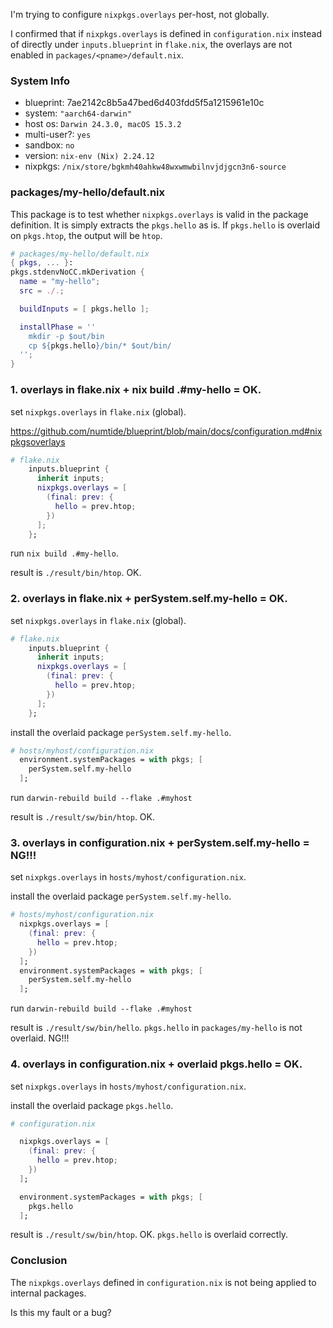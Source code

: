I'm trying to configure `nixpkgs.overlays` per-host, not globally.

I confirmed that if `nixpkgs.overlays` is defined in `configuration.nix` instead of directly under `inputs.blueprint` in `flake.nix`, the overlays are not enabled in `packages/<pname>/default.nix`.

### System Info

- blueprint: 7ae2142c8b5a47bed6d403fdd5f5a1215961e10c
- system: `"aarch64-darwin"`
- host os: `Darwin 24.3.0, macOS 15.3.2`
- multi-user?: `yes`
- sandbox: `no`
- version: `nix-env (Nix) 2.24.12`
- nixpkgs: `/nix/store/bgkmh40ahkw48wxwmwbilnvjdjgcn3n6-source`

### packages/my-hello/default.nix

This package is to test whether `nixpkgs.overlays` is valid in the package definition.
It is simply extracts the `pkgs.hello` as is.
If `pkgs.hello` is overlaid on `pkgs.htop`, the output will be `htop`.

```nix
# packages/my-hello/default.nix
{ pkgs, ... }:
pkgs.stdenvNoCC.mkDerivation {
  name = "my-hello";
  src = ./.;

  buildInputs = [ pkgs.hello ];

  installPhase = ''
    mkdir -p $out/bin
    cp ${pkgs.hello}/bin/* $out/bin/
  '';
}
```

### 1. overlays in flake.nix + nix build .#my-hello = OK.

set `nixpkgs.overlays` in `flake.nix` (global).

https://github.com/numtide/blueprint/blob/main/docs/configuration.md#nixpkgsoverlays

```nix
# flake.nix
    inputs.blueprint {
      inherit inputs;
      nixpkgs.overlays = [
        (final: prev: {
          hello = prev.htop;
        })
      ];
    };
```

run `nix build .#my-hello`.

result is `./result/bin/htop`. OK.

### 2. overlays in flake.nix + perSystem.self.my-hello = OK.

set `nixpkgs.overlays` in `flake.nix` (global).

```nix
# flake.nix
    inputs.blueprint {
      inherit inputs;
      nixpkgs.overlays = [
        (final: prev: {
          hello = prev.htop;
        })
      ];
    };
```

install the overlaid package `perSystem.self.my-hello`.

```nix
# hosts/myhost/configuration.nix
  environment.systemPackages = with pkgs; [
    perSystem.self.my-hello
  ];
```

run `darwin-rebuild build --flake .#myhost`

result is `./result/sw/bin/htop`. OK.

### 3. overlays in configuration.nix + perSystem.self.my-hello = NG!!!

set `nixpkgs.overlays` in `hosts/myhost/configuration.nix`.

install the overlaid package `perSystem.self.my-hello`.

```nix
# hosts/myhost/configuration.nix
  nixpkgs.overlays = [
    (final: prev: {
      hello = prev.htop;
    })
  ];
  environment.systemPackages = with pkgs; [
    perSystem.self.my-hello
  ];
```

run `darwin-rebuild build --flake .#myhost`

result is `./result/sw/bin/hello`.
`pkgs.hello` in `packages/my-hello` is not overlaid. NG!!!

### 4. overlays in configuration.nix + overlaid pkgs.hello = OK.

set `nixpkgs.overlays` in `hosts/myhost/configuration.nix`.

install the overlaid package `pkgs.hello`.

```nix
# configuration.nix

  nixpkgs.overlays = [
    (final: prev: {
      hello = prev.htop;
    })
  ];

  environment.systemPackages = with pkgs; [
    pkgs.hello
  ];
```

result is `./result/sw/bin/htop`. OK.
`pkgs.hello` is overlaid correctly.

### Conclusion

The `nixpkgs.overlays` defined in `configuration.nix` is not being applied to internal packages.

Is this my fault or a bug?
